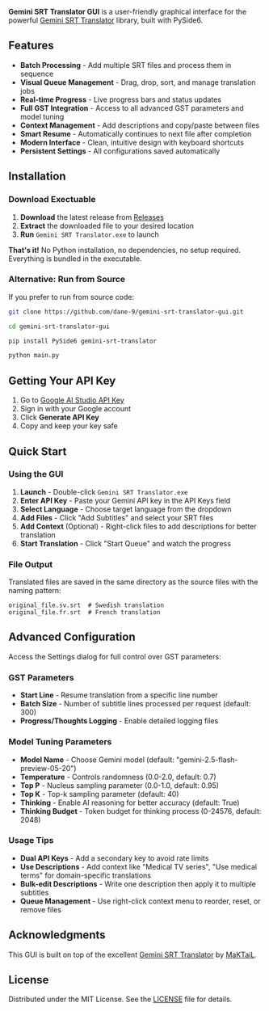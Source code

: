 **Gemini SRT Translator GUI** is a user-friendly graphical interface for the powerful [Gemini SRT Translator](https://github.com/MaKTaiL/gemini-srt-translator) library, built with PySide6.

## Features

- **Batch Processing** - Add multiple SRT files and process them in sequence
- **Visual Queue Management** - Drag, drop, sort, and manage translation jobs
- **Real-time Progress** - Live progress bars and status updates
- **Full GST Integration** - Access to all advanced GST parameters and model tuning
- **Context Management** - Add descriptions and copy/paste between files
- **Smart Resume** - Automatically continues to next file after completion
- **Modern Interface** - Clean, intuitive design with keyboard shortcuts
- **Persistent Settings** - All configurations saved automatically

## Installation

### Download Exectuable

1. **Download** the latest release from [Releases](https://github.com/yourusername/gemini-srt-translator-gui/releases)
2. **Extract** the downloaded file to your desired location
3. **Run** `Gemini SRT Translator.exe` to launch

**That's it!** No Python installation, no dependencies, no setup required. Everything is bundled in the executable.

### Alternative: Run from Source

If you prefer to run from source code:

```bash
git clone https://github.com/dane-9/gemini-srt-translator-gui.git
```
```bash
cd gemini-srt-translator-gui
```
```bash
pip install PySide6 gemini-srt-translator
```
```bash
python main.py
```

## Getting Your API Key

1. Go to [Google AI Studio API Key](https://aistudio.google.com/apikey)
2. Sign in with your Google account
3. Click **Generate API Key**
4. Copy and keep your key safe

## Quick Start

### Using the GUI

1. **Launch** - Double-click `Gemini SRT Translator.exe`
2. **Enter API Key** - Paste your Gemini API key in the API Keys field
3. **Select Language** - Choose target language from the dropdown
4. **Add Files** - Click "Add Subtitles" and select your SRT files
5. **Add Context** (Optional) - Right-click files to add descriptions for better translation
6. **Start Translation** - Click "Start Queue" and watch the progress

### File Output

Translated files are saved in the same directory as the source files with the naming pattern:

```
original_file.sv.srt  # Swedish translation
original_file.fr.srt  # French translation
```

## Advanced Configuration

Access the Settings dialog for full control over GST parameters:

### GST Parameters

- **Start Line** - Resume translation from a specific line number
- **Batch Size** - Number of subtitle lines processed per request (default: 300)
- **Progress/Thoughts Logging** - Enable detailed logging files

### Model Tuning Parameters

- **Model Name** - Choose Gemini model (default: "gemini-2.5-flash-preview-05-20")
- **Temperature** - Controls randomness (0.0-2.0, default: 0.7)
- **Top P** - Nucleus sampling parameter (0.0-1.0, default: 0.95)
- **Top K** - Top-k sampling parameter (default: 40)
- **Thinking** - Enable AI reasoning for better accuracy (default: True)
- **Thinking Budget** - Token budget for thinking process (0-24576, default: 2048)

### Usage Tips

- **Dual API Keys** - Add a secondary key to avoid rate limits
- **Use Descriptions** - Add context like "Medical TV series", "Use medical terms" for domain-specific translations
- **Bulk-edit Descriptions** - Write one description then apply it to multiple subtitles
- **Queue Management** - Use right-click context menu to reorder, reset, or remove files

## Acknowledgments

This GUI is built on top of the excellent [Gemini SRT Translator](https://github.com/MaKTaiL/gemini-srt-translator) by [MaKTaiL](https://github.com/MaKTaiL).

## License

Distributed under the MIT License. See the [LICENSE](LICENSE) file for details.